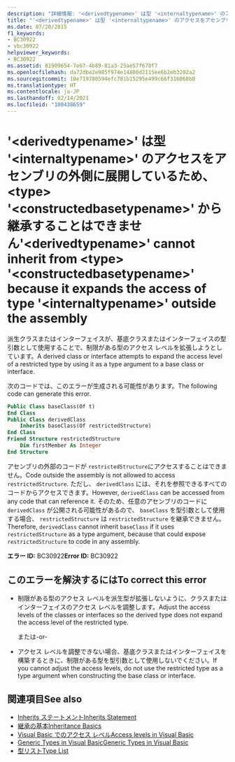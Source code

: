 ```yaml
---
description: "詳細情報: '<derivedtypename>' は型 '<internaltypename>' のアクセスをアセンブリの外側に展開しているため、<type> '<constructedbasetypename>' から継承することはできません"
title: "'<derivedtypename>' は型 '<internaltypename>' のアクセスをアセンブリの外側に展開しているため、<type> '<constructedbasetypename>' から継承することはできません"
ms.date: 07/20/2015
f1_keywords:
- BC30922
- vbc30922
helpviewer_keywords:
- BC30922
ms.assetid: 81909654-7e67-4b89-81a3-25ae57f678f7
ms.openlocfilehash: da72dbe2e985f974e14800d2115ee6b2eb3202a2
ms.sourcegitcommit: 10e719780594efc781b15295e499c66f316068b8
ms.translationtype: HT
ms.contentlocale: ja-JP
ms.lasthandoff: 02/14/2021
ms.locfileid: "100438659"
---
```

# <a name="derivedtypename-cannot-inherit-from-type-constructedbasetypename-because-it-expands-the-access-of-type-internaltypename-outside-the-assembly"></a><span data-ttu-id="dac73-103">'\<derivedtypename>' は型 '\<internaltypename>' のアクセスをアセンブリの外側に展開しているため、\<type> '\<constructedbasetypename>' から継承することはできません</span><span class="sxs-lookup"><span data-stu-id="dac73-103">'\<derivedtypename>' cannot inherit from \<type> '\<constructedbasetypename>' because it expands the access of type '\<internaltypename>' outside the assembly</span></span>

<span data-ttu-id="dac73-104">派生クラスまたはインターフェイスが、基底クラスまたはインターフェイスの型引数として使用することで、制限がある型のアクセス レベルを拡張しようとしています。</span><span class="sxs-lookup"><span data-stu-id="dac73-104">A derived class or interface attempts to expand the access level of a restricted type by using it as a type argument to a base class or interface.</span></span>  
  
 <span data-ttu-id="dac73-105">次のコードでは、このエラーが生成される可能性があります。</span><span class="sxs-lookup"><span data-stu-id="dac73-105">The following code can generate this error.</span></span>  
  
```vb  
Public Class baseClass(Of t)  
End Class  
Public Class derivedClass  
    Inherits baseClass(Of restrictedStructure)  
End Class  
Friend Structure restrictedStructure  
    Dim firstMember As Integer  
End Structure  
```  
  
 <span data-ttu-id="dac73-106">アセンブリの外部のコードが `restrictedStructure`にアクセスすることはできません。</span><span class="sxs-lookup"><span data-stu-id="dac73-106">Code outside the assembly is not allowed to access `restrictedStructure`.</span></span> <span data-ttu-id="dac73-107">ただし、 `derivedClass` には、それを参照できるすべてのコードからアクセスできます。</span><span class="sxs-lookup"><span data-stu-id="dac73-107">However, `derivedClass` can be accessed from any code that can reference it.</span></span> <span data-ttu-id="dac73-108">そのため、任意のアセンブリのコードに `derivedClass` が公開される可能性があるので、 `baseClass` を型引数として使用する場合、 `restrictedStructure` は `restrictedStructure` を継承できません。</span><span class="sxs-lookup"><span data-stu-id="dac73-108">Therefore, `derivedClass` cannot inherit `baseClass` if it uses `restrictedStructure` as a type argument, because that could expose `restrictedStructure` to code in any assembly.</span></span>  
  
 <span data-ttu-id="dac73-109">**エラー ID:** BC30922</span><span class="sxs-lookup"><span data-stu-id="dac73-109">**Error ID:** BC30922</span></span>  
  
## <a name="to-correct-this-error"></a><span data-ttu-id="dac73-110">このエラーを解決するには</span><span class="sxs-lookup"><span data-stu-id="dac73-110">To correct this error</span></span>  
  
- <span data-ttu-id="dac73-111">制限がある型のアクセス レベルを派生型が拡張しないように、クラスまたはインターフェイスのアクセス レベルを調整します。</span><span class="sxs-lookup"><span data-stu-id="dac73-111">Adjust the access levels of the classes or interfaces so the derived type does not expand the access level of the restricted type.</span></span>  
  
     <span data-ttu-id="dac73-112">または</span><span class="sxs-lookup"><span data-stu-id="dac73-112">-or-</span></span>  
  
- <span data-ttu-id="dac73-113">アクセス レベルを調整できない場合、基底クラスまたはインターフェイスを構築するときに、制限がある型を型引数として使用しないでください。</span><span class="sxs-lookup"><span data-stu-id="dac73-113">If you cannot adjust the access levels, do not use the restricted type as a type argument when constructing the base class or interface.</span></span>  
  
## <a name="see-also"></a><span data-ttu-id="dac73-114">関連項目</span><span class="sxs-lookup"><span data-stu-id="dac73-114">See also</span></span>

- [<span data-ttu-id="dac73-115">Inherits ステートメント</span><span class="sxs-lookup"><span data-stu-id="dac73-115">Inherits Statement</span></span>](../language-reference/statements/inherits-statement.md)
- [<span data-ttu-id="dac73-116">継承の基本</span><span class="sxs-lookup"><span data-stu-id="dac73-116">Inheritance Basics</span></span>](../programming-guide/language-features/objects-and-classes/inheritance-basics.md)
- [<span data-ttu-id="dac73-117">Visual Basic でのアクセス レベル</span><span class="sxs-lookup"><span data-stu-id="dac73-117">Access levels in Visual Basic</span></span>](../programming-guide/language-features/declared-elements/access-levels.md)
- [<span data-ttu-id="dac73-118">Generic Types in Visual Basic</span><span class="sxs-lookup"><span data-stu-id="dac73-118">Generic Types in Visual Basic</span></span>](../programming-guide/language-features/data-types/generic-types.md)
- [<span data-ttu-id="dac73-119">型リスト</span><span class="sxs-lookup"><span data-stu-id="dac73-119">Type List</span></span>](../language-reference/statements/type-list.md)
